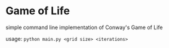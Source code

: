# Game of Life

simple command line implementation of Conway's Game of Life

usage: `python main.py <grid size> <iterations>`

